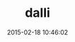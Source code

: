 ---
layout: post
title:  "dalli"
repo:   "mperham/dalli"
date:   2015-02-18 10:46:02
gemurl: http://github.com/mperham/dalli
---